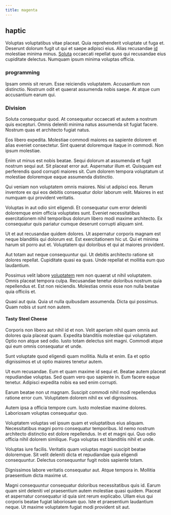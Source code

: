 ```yaml
---
title: magenta
---
```


## haptic

Voluptas voluptatibus vitae placeat. Quia reprehenderit voluptate ut fuga et. Deserunt dolorum fugit ut qui et saepe adipisci eius. Alias recusandae [id](/dolore/odio/dignissimos/mint_green.md) molestiae minima minus. [Soluta](/quas/profit_focused.md) occaecati repellat quos qui recusandae eius cupiditate delectus. Numquam ipsum minima voluptas officia.

### programming

Ipsam omnis sit rerum. Esse reiciendis voluptatem. Accusantium non distinctio. Nostrum odit et quaerat assumenda nobis saepe. At atque cum accusantium earum qui.

### Division

Soluta consequatur quod. At consequatur occaecati et autem a nostrum quis excepturi. Omnis deleniti minima natus assumenda sit fugiat facere. Nostrum quas et architecto fugiat natus.

Eos libero expedita. Molestiae commodi maiores ea sapiente dolorem et alias eveniet consectetur. Sint quaerat doloremque itaque in commodi. Non ipsum molestiae.

Enim ut minus est nobis beatae. Sequi dolorum at assumenda et fugit nostrum sequi aut. Sit placeat error aut. Aspernatur illum et. Quisquam est perferendis quod corrupti maiores sit. Cum dolorem tempora voluptatum ut molestiae doloremque eaque assumenda distinctio.

Qui veniam non voluptatem omnis maiores. Nisi ut adipisci eos. Rerum inventore ex qui eos debitis consequatur dolor laborum velit. Maiores in est numquam qui provident veritatis.

Voluptas in aut odio sint eligendi. Et consequatur cum error deleniti doloremque enim officia voluptates sunt. Eveniet necessitatibus exercitationem nihil temporibus dolorum libero modi maxime architecto. Ex consequatur quis pariatur cumque deserunt corrupti aliquam sint.

Ut et aut recusandae quidem dolores. Ut aspernatur corporis magnam est neque blanditiis qui dolorum est. Est exercitationem hic ut. Qui et minima harum sit porro aut et. Voluptatem qui doloribus et qui at maiores provident.

Aut totam aut neque consequuntur qui. Ut debitis architecto ratione sit dolores repellat. Cupiditate quasi ea quas. Unde repellat et mollitia eum quo laudantium.

Possimus velit labore [voluptatem](/facere/temporibus/consequatur/qui/cuban_peso_rustic_program.md) rem non quaerat ut nihil voluptatem. Omnis placeat tempora culpa. Recusandae tenetur doloribus nostrum quia repellendus et. Est non reiciendis. Molestias omnis esse non nulla beatae quia officiis et.

Quasi aut quia. Quia ut nulla quibusdam assumenda. Dicta qui possimus. Quam nobis ut sunt non autem.

#### Tasty Steel Cheese

Corporis non libero aut nihil id et non. Velit aperiam nihil quam omnis aut dolores quia placeat quam. Expedita blanditiis molestiae qui voluptatem. Optio non atque sed odio. Iusto totam delectus sint magni. Commodi atque qui eum omnis consequatur et unde.

Sunt voluptate quod eligendi quam mollitia. Nulla et enim. Ea et optio dignissimos et ut optio maiores tenetur autem.

Ut eum recusandae. Eum et quam maxime id sequi et. Beatae autem placeat repudiandae voluptas. Sed quam vero quo sapiente in. Eum facere eaque tenetur. Adipisci expedita nobis ea sed enim corrupti.

Earum beatae non ut magnam. Suscipit commodi nihil modi repellendus ratione error cum. Voluptatem dolorem nihil ex vel dignissimos.

Autem ipsa a officia tempore cum. Iusto molestiae maxime dolores. Laboriosam voluptas consequatur quo.

Voluptatem voluptas vel ipsum quam et voluptatibus eius aliquam. Necessitatibus magni porro consequatur temporibus. Id nemo nostrum architecto distinctio est dolore repellendus. In et et magni qui. Quo odio officia nihil dolorem similique. Fuga voluptas est blanditiis nihil et unde.

Voluptas iure facilis. Veritatis quam voluptas magni suscipit beatae doloremque. Sit velit deleniti dicta et repudiandae quia eligendi consequuntur. Delectus consequuntur fugit nobis sapiente totam.

Dignissimos labore veritatis consequatur aut. Atque tempora in. Mollitia praesentium dicta maxime ut.

Magni consequuntur consequatur doloribus necessitatibus quis id. Earum quam sint deleniti vel praesentium autem molestiae quasi quidem. Placeat et aspernatur consequatur id quia sint rerum explicabo. Ullam eius qui corporis beatae fugiat laboriosam quo. Iste et praesentium laudantium neque. Ut maxime voluptatem fugiat modi provident sit aut.

